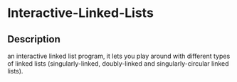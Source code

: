 # Interactive-Linked-Lists
## Description ##
an interactive linked list program, it lets you play around with different types of linked
lists (singularly-linked, doubly-linked and singularly-circular linked lists).

